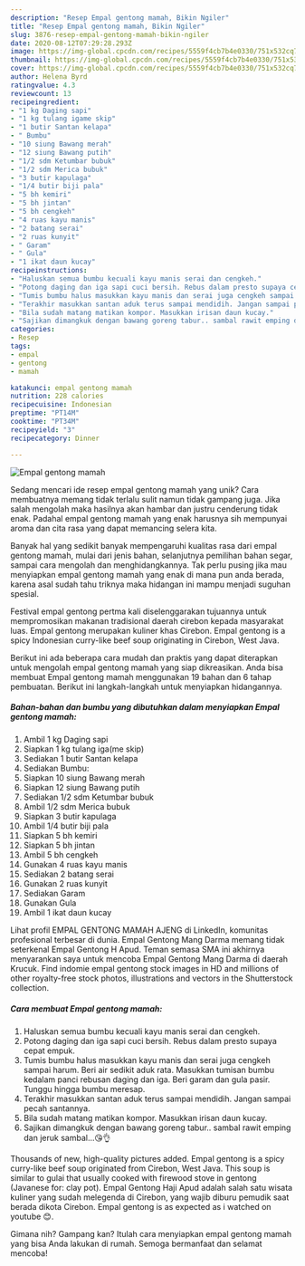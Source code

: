 ```yaml
---
description: "Resep Empal gentong mamah, Bikin Ngiler"
title: "Resep Empal gentong mamah, Bikin Ngiler"
slug: 3876-resep-empal-gentong-mamah-bikin-ngiler
date: 2020-08-12T07:29:28.293Z
image: https://img-global.cpcdn.com/recipes/5559f4cb7b4e0330/751x532cq70/empal-gentong-mamah-foto-resep-utama.jpg
thumbnail: https://img-global.cpcdn.com/recipes/5559f4cb7b4e0330/751x532cq70/empal-gentong-mamah-foto-resep-utama.jpg
cover: https://img-global.cpcdn.com/recipes/5559f4cb7b4e0330/751x532cq70/empal-gentong-mamah-foto-resep-utama.jpg
author: Helena Byrd
ratingvalue: 4.3
reviewcount: 13
recipeingredient:
- "1 kg Daging sapi"
- "1 kg tulang igame skip"
- "1 butir Santan kelapa"
- " Bumbu"
- "10 siung Bawang merah"
- "12 siung Bawang putih"
- "1/2 sdm Ketumbar bubuk"
- "1/2 sdm Merica bubuk"
- "3 butir kapulaga"
- "1/4 butir biji pala"
- "5 bh kemiri"
- "5 bh jintan"
- "5 bh cengkeh"
- "4 ruas kayu manis"
- "2 batang serai"
- "2 ruas kunyit"
- " Garam"
- " Gula"
- "1 ikat daun kucay"
recipeinstructions:
- "Haluskan semua bumbu kecuali kayu manis serai dan cengkeh."
- "Potong daging dan iga sapi cuci bersih. Rebus dalam presto supaya cepat empuk."
- "Tumis bumbu halus masukkan kayu manis dan serai juga cengkeh sampai harum. Beri air sedikit aduk rata. Masukkan tumisan bumbu kedalam panci rebusan daging dan iga. Beri garam dan gula pasir. Tunggu hingga bumbu meresap."
- "Terakhir masukkan santan aduk terus sampai mendidih. Jangan sampai pecah santannya."
- "Bila sudah matang matikan kompor. Masukkan irisan daun kucay."
- "Sajikan dimangkuk dengan bawang goreng tabur.. sambal rawit emping dan jeruk sambal...😘👌"
categories:
- Resep
tags:
- empal
- gentong
- mamah

katakunci: empal gentong mamah 
nutrition: 228 calories
recipecuisine: Indonesian
preptime: "PT14M"
cooktime: "PT34M"
recipeyield: "3"
recipecategory: Dinner

---
```



![Empal gentong mamah](https://img-global.cpcdn.com/recipes/5559f4cb7b4e0330/751x532cq70/empal-gentong-mamah-foto-resep-utama.jpg)

Sedang mencari ide resep empal gentong mamah yang unik? Cara membuatnya memang tidak terlalu sulit namun tidak gampang juga. Jika salah mengolah maka hasilnya akan hambar dan justru cenderung tidak enak. Padahal empal gentong mamah yang enak harusnya sih mempunyai aroma dan cita rasa yang dapat memancing selera kita.

Banyak hal yang sedikit banyak mempengaruhi kualitas rasa dari empal gentong mamah, mulai dari jenis bahan, selanjutnya pemilihan bahan segar, sampai cara mengolah dan menghidangkannya. Tak perlu pusing jika mau menyiapkan empal gentong mamah yang enak di mana pun anda berada, karena asal sudah tahu triknya maka hidangan ini mampu menjadi suguhan spesial.

Festival empal gentong pertma kali diselenggarakan tujuannya untuk mempromosikan makanan tradisional daerah cirebon kepada masyarakat luas. Empal gentong merupakan kuliner khas Cirebon. Empal gentong is a spicy Indonesian curry-like beef soup originating in Cirebon, West Java.


Berikut ini ada beberapa cara mudah dan praktis yang dapat diterapkan untuk mengolah empal gentong mamah yang siap dikreasikan. Anda bisa membuat Empal gentong mamah menggunakan 19 bahan dan 6 tahap pembuatan. Berikut ini langkah-langkah untuk menyiapkan hidangannya.

<!--inarticleads1-->

##### Bahan-bahan dan bumbu yang dibutuhkan dalam menyiapkan Empal gentong mamah:

1. Ambil 1 kg Daging sapi
1. Siapkan 1 kg tulang iga(me skip)
1. Sediakan 1 butir Santan kelapa
1. Sediakan  Bumbu:
1. Siapkan 10 siung Bawang merah
1. Siapkan 12 siung Bawang putih
1. Sediakan 1/2 sdm Ketumbar bubuk
1. Ambil 1/2 sdm Merica bubuk
1. Siapkan 3 butir kapulaga
1. Ambil 1/4 butir biji pala
1. Siapkan 5 bh kemiri
1. Siapkan 5 bh jintan
1. Ambil 5 bh cengkeh
1. Gunakan 4 ruas kayu manis
1. Sediakan 2 batang serai
1. Gunakan 2 ruas kunyit
1. Sediakan  Garam
1. Gunakan  Gula
1. Ambil 1 ikat daun kucay


Lihat profil EMPAL GENTONG MAMAH AJENG di LinkedIn, komunitas profesional terbesar di dunia. Empal Gentong Mang Darma memang tidak seterkenal Empal Gentong H Apud. Teman semasa SMA ini akhirnya menyarankan saya untuk mencoba Empal Gentong Mang Darma di daerah Krucuk. Find indomie empal gentong stock images in HD and millions of other royalty-free stock photos, illustrations and vectors in the Shutterstock collection. 

<!--inarticleads2-->

##### Cara membuat Empal gentong mamah:

1. Haluskan semua bumbu kecuali kayu manis serai dan cengkeh.
1. Potong daging dan iga sapi cuci bersih. Rebus dalam presto supaya cepat empuk.
1. Tumis bumbu halus masukkan kayu manis dan serai juga cengkeh sampai harum. Beri air sedikit aduk rata. Masukkan tumisan bumbu kedalam panci rebusan daging dan iga. Beri garam dan gula pasir. Tunggu hingga bumbu meresap.
1. Terakhir masukkan santan aduk terus sampai mendidih. Jangan sampai pecah santannya.
1. Bila sudah matang matikan kompor. Masukkan irisan daun kucay.
1. Sajikan dimangkuk dengan bawang goreng tabur.. sambal rawit emping dan jeruk sambal...😘👌


Thousands of new, high-quality pictures added. Empal gentong is a spicy curry-like beef soup originated from Cirebon, West Java. This soup is similar to gulai that usually cooked with firewood stove in gentong (Javanese for: clay pot). Empal Gentong Haji Apud adalah salah satu wisata kuliner yang sudah melegenda di Cirebon, yang wajib diburu pemudik saat berada dikota Cirebon. Empal gentong is as expected as i watched on youtube 😊. 

Gimana nih? Gampang kan? Itulah cara menyiapkan empal gentong mamah yang bisa Anda lakukan di rumah. Semoga bermanfaat dan selamat mencoba!

